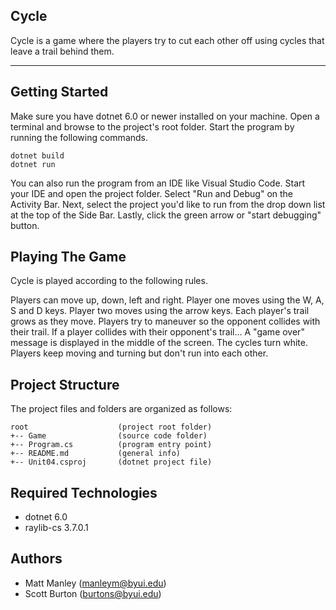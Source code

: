 ## Cycle

Cycle is a game where the players try to cut each other off using 
cycles that leave a trail behind them.

---

## Getting Started

Make sure you have dotnet 6.0 or newer installed on your machine. Open
a terminal and browse to the project's root folder. Start the program
by running the following commands.

```
dotnet build
dotnet run
```

You can also run the program from an IDE like Visual Studio Code.
Start your IDE and open the project folder. Select "Run and Debug" on
the Activity Bar. Next, select the project you'd like to run from the
drop down list at the top of the Side Bar. Lastly, click the green
arrow or "start debugging" button.

## Playing The Game

Cycle is played according to the following rules.

Players can move up, down, left and right.
Player one moves using the W, A, S and D keys.
Player two moves using the arrow keys.
Each player's trail grows as they move.
Players try to maneuver so the opponent collides with their trail.
If a player collides with their opponent's trail...
A "game over" message is displayed in the middle of the screen.
The cycles turn white.
Players keep moving and turning but don't run into each other.

## Project Structure

The project files and folders are organized as follows:

```
root                    (project root folder)
+-- Game                (source code folder)
+-- Program.cs          (program entry point)
+-- README.md           (general info)
+-- Unit04.csproj       (dotnet project file)
```

## Required Technologies

- dotnet 6.0
- raylib-cs 3.7.0.1

## Authors

- Matt Manley (manleym@byui.edu)
- Scott Burton (burtons@byui.edu)

